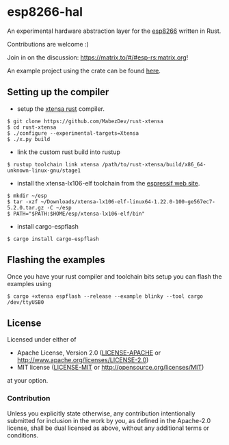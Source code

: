 # esp8266-hal

An experimental hardware abstraction layer for the [esp8266](https://en.wikipedia.org/wiki/ESP8266) written in Rust.

Contributions are welcome :)

Join in on the discussion: https://matrix.to/#/#esp-rs:matrix.org!

An example project using the crate can be found [here](https://github.com/icewind1991/xtensa-rust-quickstart/tree/esp8266).

## Setting up the compiler

- setup the [xtensa rust](https://github.com/MabezDev/rust-xtensa) compiler.

```
$ git clone https://github.com/MabezDev/rust-xtensa
$ cd rust-xtensa
$ ./configure --experimental-targets=Xtensa
$ ./x.py build
```

- link the custom rust build into rustup

```
$ rustup toolchain link xtensa /path/to/rust-xtensa/build/x86_64-unknown-linux-gnu/stage1
```

- install the xtensa-lx106-elf toolchain from the [espressif web site](https://docs.espressif.com/projects/esp8266-rtos-sdk/en/latest/get-started/linux-setup.html).

```
$ mkdir ~/esp
$ tar -xzf ~/Downloads/xtensa-lx106-elf-linux64-1.22.0-100-ge567ec7-5.2.0.tar.gz -C ~/esp
$ PATH="$PATH:$HOME/esp/xtensa-lx106-elf/bin"
```

- install cargo-espflash

```
$ cargo install cargo-espflash
```

## Flashing the examples

Once you have your rust compiler and toolchain bits setup you can flash the examples using

```
$ cargo +xtensa espflash --release --example blinky --tool cargo /dev/ttyUSB0
``` 

## License

Licensed under either of

- Apache License, Version 2.0 ([LICENSE-APACHE](LICENSE-APACHE) or
  http://www.apache.org/licenses/LICENSE-2.0)
- MIT license ([LICENSE-MIT](LICENSE-MIT) or http://opensource.org/licenses/MIT)

at your option.

### Contribution

Unless you explicitly state otherwise, any contribution intentionally submitted
for inclusion in the work by you, as defined in the Apache-2.0 license, shall be
dual licensed as above, without any additional terms or conditions.
